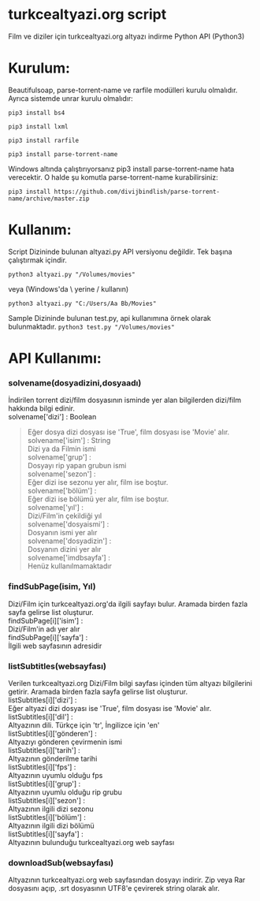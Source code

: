 # turkcealtyazi.org script
Film ve diziler için turkcealtyazi.org altyazı indirme Python API (Python3)

# Kurulum:
Beautifulsoap, parse-torrent-name ve rarfile modülleri kurulu olmalıdır. Ayrıca sistemde unrar kurulu olmalıdır:

```pip3 install bs4```

```pip3 install lxml```

```pip3 install rarfile```

```pip3 install parse-torrent-name```

Windows altında çalıştırıyorsanız pip3 install parse-torrent-name hata verecektir. O halde şu komutla parse-torrent-name kurabilirsiniz:

```pip3 install https://github.com/divijbindlish/parse-torrent-name/archive/master.zip```

# Kullanım:
Script Dizininde bulunan altyazi.py API versiyonu değildir. Tek başına çalıştırmak içindir.

```python3 altyazi.py "/Volumes/movies"```

veya (Windows'da \ yerine / kullanın)

```python3 altyazi.py "C:/Users/Aa Bb/Movies"```

Sample Dizininde bulunan test.py, api kullanımına örnek olarak bulunmaktadır.
```python3 test.py "/Volumes/movies"```

# API Kullanımı:
### solvename(dosyadizini,dosyaadı)
İndirilen torrent dizi/film dosyasının isminde yer alan bilgilerden dizi/film hakkında bilgi edinir.  
solvename['dizi'] : Boolean  
> Eğer dosya dizi dosyası ise 'True', film dosyası ise 'Movie' alır.  
solvename['isim'] : String  
> Dizi ya da Filmin ismi  
solvename['grup'] :  
> Dosyayı rip yapan grubun ismi  
solvename['sezon'] :  
> Eğer dizi ise sezonu yer alır, film ise boştur.  
solvename['bölüm'] :  
> Eğer dizi ise bölümü yer alır, film ise boştur.  
solvename['yıl'] :  
> Dizi/Film'in çekildiği yıl  
solvename['dosyaismi'] :  
> Dosyanın ismi yer alır  
solvename['dosyadizin'] :  
> Dosyanın dizini yer alır  
solvename['imdbsayfa'] :  
> Henüz kullanılmamaktadır  

### findSubPage(isim, Yıl)
Dizi/Film için turkcealtyazi.org'da ilgili sayfayı bulur. Aramada birden fazla sayfa gelirse list oluşturur.  
findSubPage[i]['isim'] :  
    Dizi/Film'in adı yer alır  
findSubPage[i]['sayfa'] :  
    İlgili web sayfasının adresidir  

### listSubtitles(websayfası)
Verilen turkcealtyazi.org Dizi/Film bilgi sayfası içinden tüm altyazı bilgilerini getirir. Aramada birden fazla sayfa gelirse list oluşturur.  
listSubtitles[i]['dizi'] :  
    Eğer altyazi dizi dosyası ise 'True', film dosyası ise 'Movie' alır.  
listSubtitles[i]['dil'] :  
    Altyazının dili. Türkçe için 'tr', İngilizce için 'en'  
listSubtitles[i]['gönderen'] :  
    Altyazıyı gönderen çevirmenin ismi  
listSubtitles[i]['tarih'] :  
    Altyazının gönderilme tarihi  
listSubtitles[i]['fps'] :  
    Altyazının uyumlu olduğu fps  
listSubtitles[i]['grup'] :  
    Altyazının uyumlu olduğu rip grubu  
listSubtitles[i]['sezon'] :  
    Altyazının ilgili dizi sezonu  
listSubtitles[i]['bölüm'] :  
    Altyazının ilgili dizi bölümü  
listSubtitles[i]['sayfa'] :  
    Altyazının bulunduğu turkcealtyazi.org web sayfası  

### downloadSub(websayfası)
Altyazının turkcealtyazi.org web sayfasından dosyayı indirir. Zip veya Rar dosyasını açıp, .srt dosyasının UTF8'e çevirerek string olarak alır.

